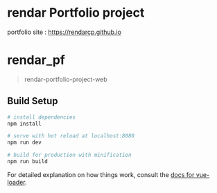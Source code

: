 rendar Portfolio project
========================

portfolio site : https://rendarcp.github.io


# rendar_pf

> rendar-portfolio-project-web



## Build Setup

``` bash
# install dependencies
npm install

# serve with hot reload at localhost:8080
npm run dev

# build for production with minification
npm run build
```

For detailed explanation on how things work, consult the [docs for vue-loader](http://vuejs.github.io/vue-loader).
